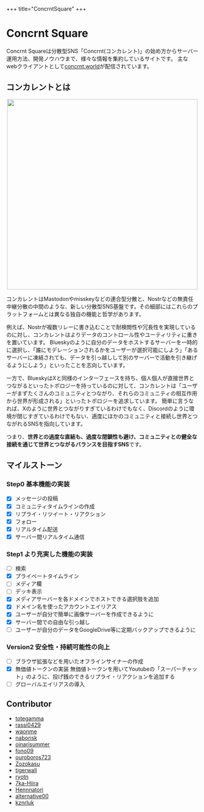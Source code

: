 +++
title="ConcrntSquare"
+++

# Concrnt Square
Concrnt Squareは分散型SNS「Concrnt(コンカレント)」の始め方からサーバー運用方法、開発ノウハウまで、様々な情報を集約しているサイトです。
主なwebクライアントとして[concrnt.world](https://concrnt.world)が配信されています。

## コンカレントとは

<div align="center">
    <img src="/images/mentalmodel.png" width="500px" >
</div>

コンカレントはMastodonやmisskeyなどの連合型分散と、Nostrなどの無責任中継分散の中間のような、新しい分散型SNS基盤です。その細部にはこれらのプラットフォームとは異なる独自の機能と哲学があります。

例えば、Nostrが複数リレーに書き込むことで耐検閲性や冗長性を実現しているのに対し、コンカレントはよりデータのコントロール性やユーティリティに重きを置いています。
Blueskyのように自分のデータをホストするサーバーを一時的に選択し、「誰にモデレーションされるかをユーザーが選択可能にしよう」「あるサーバーに凍結されても、データを引っ越しして別のサーバーで活動を引き継げるようにしよう」といったことを志向しています。

一方で、BlueskyはXと同様のインターフェースを持ち、個人個人が直接世界とつながるといったトポロジーを持っているのに対して、コンカレントは「ユーザーがまずたくさんのコミュニティとつながり、それらのコミュニティの相互作用から世界が形成される」といったトポロジーを追求しています。
簡単に言うなれば、Xのように世界とつながりすぎているわけでもなく、Discordのように環境が閉じすぎているわけでもない、適度にほかのコミュニティと接続し世界とつながれるSNSを指向しています。

つまり、**世界との過度な直結も、過度な閉鎖性も避け、コミュニティとの健全な接続を通じて世界とつながるバランスを目指すSNS**です。


## マイルストーン

### Step0 基本機能の実装
- [x] メッセージの投稿
- [x] コミュニティタイムラインの作成
- [x] リプライ・リツイート・リアクション
- [x] フォロー
- [x] リアルタイム配送
- [x] サーバー間リアルタイム通信

### Step1 より充実した機能の実装
- [ ] 検索
- [x] プライベートタイムライン
- [ ] メディア欄
- [ ] デッキ表示
- [x] メディアサーバーを各ドメインでホストできる選択肢を追加
- [x] ドメイン名を使ったアカウントエイリアス
- [x] ユーザーが自分で簡単に画像サーバーを作成できるように
- [x] サーバー間での自由な引っ越し
- [ ] ユーザーが自分のデータをGoogleDrive等に定期バックアップできるように

### Version2 安全性・持続可能性の向上
- [ ] ブラウザ拡張などを用いたオフラインサイナーの作成
- [x] 無価値トークンの実装 無価値トークンを用いてYoutubeの「スーパーチャット」のように、投げ銭のできるリプライ・リアクションを追加する
- [ ] グローバルエイリアスの導入

## Contributor

- [totegamma](https://github.com/totegamma)
- [rassi0429](https://github.com/rassi0429)
- [waonme](https://github.com/waonme)
- [naborisk](https://github.com/naborisk)
- [oinarisummer](https://github.com/oinarisummer)
- [fono09](https://github.com/fono09)
- [ouroboros723](https://github.com/ouroboros723)
- [Zozokasu](https://github.com/zozokasu)
- [tigerwall](https://github.com/tigerwall)
- [ryotn](https://github.com/ryotn)
- [7ka-Hiira](https://github.com/7ka-Hiira)
- [Hennnatori](https://github.com/Hennnatori)
- [alternative00](https://github.com/alternative00)
- [kznrluk](https://github.com/kznrluk)

